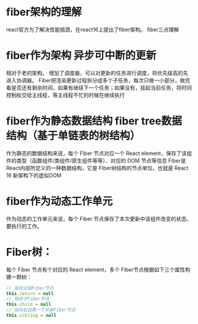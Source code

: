 # fiber架构的理解

react官方为了解决性能瓶颈，在react16上提出了fiber架构。
fiber三点理解
# fiber作为架构  异步可中断的更新
相对于老的架构， 增加了调度器，可以对更新的任务进行调度，将优先级高的先进入协调器。
Fiber把渲染更新过程拆分成多个子任务，每次只做一小部分，做完看是否还有剩余时间，如果有继续下一个任务；如果没有，挂起当前任务，将时间控制权交给主线程，等主线程不忙的时候在继续执行


# fiber作为静态数据结构  fiber tree数据结构（基于单链表的树结构）
作为静态的数据结构来说，每个 Fiber 节点对应一个 React element，保存了该组件的类型（函数组件/类组件/原生组件等等）、对应的 DOM 节点等信息
Fiber是 React内部所定义的一种数据结构，它是 Fiber树结构的节点单位，也就是 React 16 新架构下的虚拟DOM


# fiber作为动态工作单元

作为动态的工作单元来说，每个 Fiber 节点保存了本次更新中该组件改变的状态、要执行的工作。

# Fiber树：
每个 Fiber 节点有个对应的 React element，多个 Fiber节点根据如下三个属性构建一颗树：
```javascript
// 指向父级Fiber节点
this.return = null
// 指向子Fiber节点
this.child = null
// 指向右边第一个兄弟Fiber节点
this.sibling = null
```